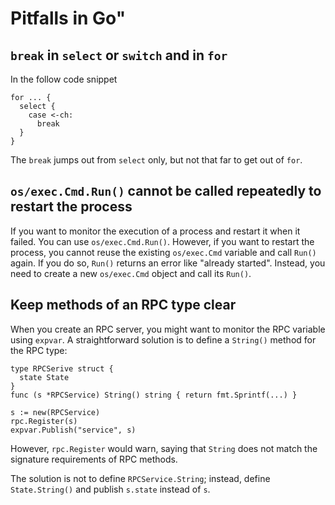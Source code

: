 # Pitfalls in Go"

## `break` in `select` or `switch` and in `for`

In the follow code snippet

    for ... {
      select {
        case <-ch:
          break
      }
    }

The `break` jumps out from `select` only, but not that far to get out
of `for`.

## `os/exec.Cmd.Run()` cannot be called repeatedly to restart the process

If you want to monitor the execution of a process and restart it when
it failed.  You can use `os/exec.Cmd.Run()`.  However, if you want to
restart the process, you cannot reuse the existing `os/exec.Cmd`
variable and call `Run()` again.  If you do so, `Run()` returns an
error like "already started".  Instead, you need to create a new
`os/exec.Cmd` object and call its `Run()`.

## Keep methods of an RPC type clear

When you create an RPC server, you might want to monitor the RPC
variable using `expvar`.  A straightforward solution is to define a
`String()` method for the RPC type:

    type RPCSerive struct {
      state State
    }
    func (s *RPCService) String() string { return fmt.Sprintf(...) }

    s := new(RPCService)
    rpc.Register(s)
    expvar.Publish("service", s)

However, `rpc.Register` would warn, saying that `String` does not
match the signature requirements of RPC methods.

The solution is not to define `RPCService.String`; instead, define
`State.String()` and publish `s.state` instead of `s`.
